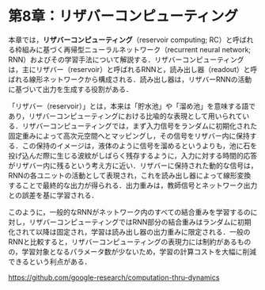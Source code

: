 # 第8章：リザバーコンピューティング
本章では，**リザバーコンピューティング**（reservoir computing; RC）と呼ばれる枠組みに基づく再帰型ニューラルネットワーク（recurrent neural network; RNN）およびその学習手法について解説する．リザバーコンピューティングは，主にリザバー（reservoir）と呼ばれるRNNと，読み出し器（readout）と呼ばれる線形ネットワークから構成される．読み出し器は，リザバーRNNの活動に基づいて出力を生成する役割がある．

「リザバー（reservoir）」とは，本来は「貯水池」や「溜め池」を意味する語であり，リザバーコンピューティングにおける比喩的な表現として用いられている．リザバーコンピューティングでは，まず入力信号をランダムに初期化された固定重みによって高次元空間へとマッピングし，その信号をリザバー内に保持する．この保持のイメージは，液体のように信号を溜めるというよりも，池に石を投げ込んだ際に生じる波紋がしばらく残存するように，入力に対する時間的応答がリザバー内に残るという考え方に近い．リザバーに保持された動的な信号は，RNNの各ユニットの活動として表現され，これを読み出し器によって線形変換することで最終的な出力が得られる．出力重みは，教師信号とネットワーク出力との誤差を基に学習される．

このように，一般的なRNNがネットワーク内のすべての結合重みを学習するのに対し，リザバーコンピューティングではRNN部分の結合重みはランダムに初期化されて以降は固定され，学習は読み出し器の出力重みに限定される．一般のRNNと比較すると，リザバーコンピューティングの表現力には制約があるものの，学習対象となるパラメータ数が少ないため，学習の計算コストを大幅に削減できるという利点がある．

https://github.com/google-research/computation-thru-dynamics